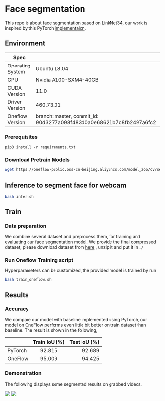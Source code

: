 # Face segmentation

This repo is about face segmentation based on LinkNet34, our work is inspired by this PyTorch [implementaion](https://github.com/JiaojiaoYe1994/face-segmentation).

## Environment
| Spec                        |                                                             |
|-----------------------------|-------------------------------------------------------------|
| Operating System            | Ubuntu 18.04                                        |
| GPU                         | Nvidia A100-SXM4-40GB                          |
| CUDA Version                | 11.0                                                   |
| Driver Version              | 460.73.01                                             |
| Oneflow Version 	          | branch: master, commit_id: 90d3277a098f483d0a0e68621b7c8fb2497a6fc2 |


### Prerequisites

```
pip3 install -r requirements.txt
```


### Download Pretrain Models

```bash
wget https://oneflow-public.oss-cn-beijing.aliyuncs.com/model_zoo/cv/seg/linknet_oneflow_model.zip
```


## Inference to segment face for webcam

```bash
bash infer.sh
```


## Train 

### Data preparation

We combine several dataset and preprocess them, for training and evaluating our 
face segmentation model. We provide the final compressed dataset, please download dataset from 
[here](https://oneflow-static.oss-cn-beijing.aliyuncs.com/train_data_zjlab/faceseg_data.zip) , unzip it and put it in `./`

### Run Oneflow Training script

Hyperparameters can be customized, the provided model is trained by run

```bash
bash train_oneflow.sh
```

## Results
### Accuracy
 
We compare our model with baseline implemented using PyTorch, our model on OneFlow performs even little bit better on train dataset than baseline. The result  is shown in the following,

 |         | Train IoU (%) | Test IoU (%) |
| :------ | :-----------: | -----------: |
| PyTorch |    92.815     |       92.689 |
| OneFlow |    95.006     |     94.425| |
 
### Demonstration
The following displays some segmented results on grabbed videos.

<img src="https://oneflow-public.oss-cn-beijing.aliyuncs.com/datasets/models/seg/demo.gif"/>
<img src="https://oneflow-public.oss-cn-beijing.aliyuncs.com/datasets/models/seg/demo2.gif"/>
